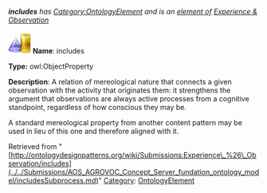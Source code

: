 ___includes__ has [Category:OntologyElement](../../Category/OntologyElement.md "Category:OntologyElement") and is an [element of](../../Property/ElementOf.md "Property:ElementOf") [Experience & Observation](../../Submissions/Experience_&_Observation.md "Submissions:Experience & Observation")_


  




[![ObjectProperty](../../images/thumb/c/c3/ObjectProperty.gif/45px-ObjectProperty.gif)](../../Image/ObjectProperty.gif.md "ObjectProperty")
__Name__: includes 


__Type:__ owl:ObjectProperty 


__Description__: A relation of mereological nature that connects a given observation with the activity that originates them: it strengthens the argument that observations are always active processes from a cognitive standpoint, regardless of how conscious they may be. 


A standard mereological property from another content pattern may be used in lieu of this one and therefore aligned with it.





Retrieved from "[http://ontologydesignpatterns.org/wiki/Submissions:Experience\_%26\_Observation/includes](../../Submissions/AOS_AGROVOC_Concept_Server_fundation_ontology_model/includesSubprocess.md)"
 [Category](http://ontologydesignpatterns.org/wiki/Special:Categories "Special:Categories"): [OntologyElement](../../Category/OntologyElement.md "Category:OntologyElement")